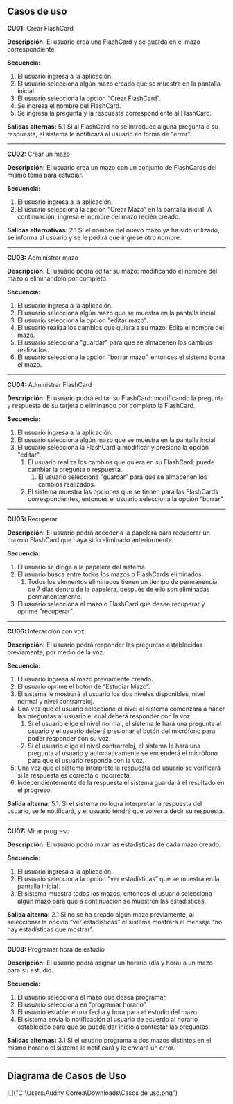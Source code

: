 ## Casos de uso

**CU01:** Crear FlashCard

**Descripción:** El usuario crea una FlashCard y se guarda en el mazo correspondiente.

**Secuencia:**
1. El usuario ingresa a la aplicación.
2. El usuario selecciona algún mazo creado que se muestra en la pantalla inicial.
3. El usuario selecciona la opción “Crear FlashCard”.
4. Se ingresa el nombre del FlashCard.
5. Se ingresa la pregunta y la respuesta correspondiente al FlashCard.

**Salidas alternas:** 5.1 Si al FlashCard no se introduce alguna pregunta o su respuesta, el sistema le notificará al usuario en forma de "error".

------------
**CU02:** Crear un mazo

**Descripción:** El usuario crea un mazo con un conjunto de FlashCards del mismo tema para estudiar.

**Secuencia:**
1. El usuario ingresa a la aplicación.
2. El usuario selecciona la opción “Crear Mazo” en la pantalla inicial. A continuación, ingresa el nombre del mazo recién creado.

**Salidas alternativas:** 2.1 Si el nombre del nuevo mazo ya ha sido utilizado, se informa al usuario y se le pedirá que ingrese otro nombre.


------------

**CU03:** Administrar mazo

**Descripción:** El usuario podrá editar su mazo: modificando el nombre del mazo o eliminandolo por completo.

**Secuencia:**
1. El usuario ingresa a la aplicación.
2. El usuario selecciona algún mazo que se muestra en la pantalla incial.
3. El usuario selecciona la opción "editar mazo".
4. El usuario realiza los cambios que quiera a su mazo: Edita el nombre del mazo.
5. El usuario selecciona "guardar" para que se almacenen los cambios realizados.
6. El usuario selecciona la opción “borrar mazo”, entonces el sistema borra el mazo.

------------

**CU04:** Administrar FlashCard

**Descripción:** El usuario podrá editar su FlashCard: modificando la pregunta y respuesta de su tarjeta o eliminando por completo la FlashCard.

**Secuencia:**
1. El usuario ingresa a la aplicación.
2. El usuario selecciona algún mazo que se muestra en la pantalla incial.
3. El usuario selecciona la FlashCard a modificar y presiona la opción "editar".
	1.  El usuario realiza los cambios que quiera en su FlashCard: puede cambiar la pregunta o respuesta.
		1. El usuario selecciona "guardar" para que se almacenen los cambios realizados.
	1. El sistema muestra las opciones que se tienen para las FlashCards correspondientes, entonces el usuario selecciona la opción “borrar”.

------------
**CU05:** Recuperar

**Descripción:** El usuario podrá acceder a la papelera para recuperar un mazo o FlashCard que haya sido eliminado anteriormente.

**Secuencia:**
1. El usuario se dirige a la papelera del sistema.
2. El usuario busca entre todos los mazos o FlashCards eliminados. 
	1. Todos los elementos eliminados tienen un tiempo de permanencia de 7 días dentro de la papelera, después de ello son eliminadas permanentemente. 
1. El usuario selecciona el mazo o FlashCard que desee recuperar y oprime "recuperar".

------------
**CU06:** Interacción con voz

**Descripción:** El usuario podrá responder las preguntas establecidas previamente, por medio de la voz.

**Secuencia:**
1. El usuario ingresa al mazo previamente creado. 
1. El usuario oprime el botón de “Estudiar Mazo”.
1. El sistema le mostrará al usuario los dos niveles disponibles, nivel normal y nivel contrarreloj.
1. Una vez que el usuario seleccione el nivel el sistema comenzará a hacer las preguntas al usuario el cual deberá responder con la voz. 
	1. Si el usuario elige el nivel normal, el sistema le hará una pregunta al usuario y el usuario deberá presionar el botón del micrófono para poder responder con su voz. 
	1.  Si el usuario elige el nivel contrarreloj, el sistema le hará una pregunta al usuario y automáticamente se encenderá el micrófono para que el usuario responda con la voz. 
1. Una vez que el sistema interprete la respuesta del usuario se verificará si la respuesta es correcta o incorrecta. 
1. Independientemente de la respuesta el sistema guardará el resultado en el progreso. 

**Salida alterna:** 5.1. Si el sistema no logra interpretar la respuesta del usuario, se le notificará, y el usuario tendrá que volver a decir su respuesta.

------------


**CU07:** Mirar progreso

**Descripción:** El usuario podrá mirar las estadísticas de cada mazo creado.

**Secuencia:**
1. El usuario ingresa a la aplicación.
1. El usuario selecciona la opción “ver estadísticas” que se muestra en la pantalla inicial.
1. El sistema muestra todos los mazos, entonces el usuario selecciona algún mazo para que a continuación se muestren las estadísticas.

**Salida alterna:** 2.1 Si no se ha creado algún mazo previamente, al seleccionar la opción “ver estadísticas” el sistema mostrará el mensaje “no hay estadísticas que mostrar”.

------------



**CU08:** Programar hora de estudio

**Descripción:** El usuario podrá asignar un horario (día y hora) a un mazo para su estudio.

**Secuencia:**
1. El usuario selecciona el mazo que desea programar.
1. El usuario selecciona en “programar horario”.
1. El usuario establece una fecha y hora para el estudio del mazo.
1. El sistema envía la notificación al usuario de acuerdo al horario establecido para que se pueda dar inicio a contestar las preguntas.

**Salidas alternas:** 3.1 Si el usuario programa a dos mazos distintos en el mismo horario el sistema lo notificará y le enviará un error.




------------

## Diagrama de Casos de Uso

![]("C:\Users\Audny Correa\Downloads\Casos de uso.png")